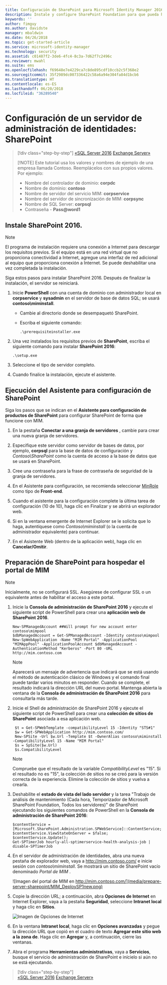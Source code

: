 ```yaml
---
title: Configuración de SharePoint para Microsoft Identity Manager 2016 | Microsoft Docs
description: Instale y configure SharePoint Foundation para que pueda hospedar la página del portal de MIM.
keywords: ''
author: fimguy
ms.author: davidste
manager: mbaldwin
ms.date: 04/26/2018
ms.topic: get-started-article
ms.service: microsoft-identity-manager
ms.technology: security
ms.assetid: c01487f2-3de6-4fc4-8c3a-7d62f7c2496c
ms.reviewer: mwahl
ms.suite: ems
ms.openlocfilehash: f69648e7e4229ca7c8de895cdf10ccb2c5f368e2
ms.sourcegitcommit: 35f2989dc007336422c58a6a94e304fa84d1bcb6
ms.translationtype: HT
ms.contentlocale: es-ES
ms.lasthandoff: 06/20/2018
ms.locfileid: "36289540"
---
```

# <a name="set-up-an-identity-management-server-sharepoint"></a>Configuración de un servidor de administración de identidades: SharePoint

> [!div class="step-by-step"]
> [«SQL Server 2016](prepare-server-sql2016.md)
> [Exchange Server»](prepare-server-exchange.md)
> 
> [!NOTE]
> Este tutorial usa los valores y nombres de ejemplo de una empresa llamada Contoso. Reemplácelos con sus propios valores. Por ejemplo:
> - Nombre del controlador de dominio: **corpdc**
> - Nombre de dominio: **contoso**
> - Nombre de servidor del servicio MIM: **corpservice**
> - Nombre del servidor de sincronización de MIM: **corpsync**
> - Nombre de SQL Server: **corpsql**
> - Contraseña - <strong>Pass@word1</strong>


## <a name="install-sharepoint-2016"></a>Instale **SharePoint 2016**.

> [!NOTE]
> El programa de instalación requiere una conexión a Internet para descargar los requisitos previos. Si el equipo está en una red virtual que no proporciona conectividad a Internet, agregue una interfaz de red adicional al equipo que proporciona conexión a Internet. Se puede deshabilitar una vez completada la instalación.

Siga estos pasos para instalar SharePoint 2016. Después de finalizar la instalación, el servidor se reiniciará.

1.  Inicie **PowerShell** con una cuenta de dominio con administrador local en **corpservice** y **sysadmin** en el servidor de base de datos SQL; se usará **contoso\miminstall**.

    -   Cambie al directorio donde se desempaquetó SharePoint.

    -   Escriba el siguiente comando:

        ```
        .\prerequisiteinstaller.exe
        ```

2.  Una vez instalados los requisitos previos de **SharePoint**, escriba el siguiente comando para instalar **SharePoint 2016**:

    ```
    .\setup.exe
    ```

3.  Seleccione el tipo de servidor completo.

4.  Cuando finalice la instalación, ejecute el asistente.

## <a name="run-the-wizard-to-configure-sharepoint"></a>Ejecución del Asistente para configuración de SharePoint

Siga los pasos que se indican en el **Asistente para configuración de productos de SharePoint** para configurar SharePoint de forma que funcione con MIM.

1. En la pestaña **Conectar a una granja de servidores** , cambie para crear una nueva granja de servidores.

2. Especifique este servidor como servidor de bases de datos, por ejemplo, **corpsql** para la base de datos de configuración y *Contoso\SharePoint* como la cuenta de acceso a la base de datos que se usará en SharePoint.
3. Cree una contraseña para la frase de contraseña de seguridad de la granja de servidores.

4. En el Asistente para configuración, se recomienda seleccionar [MinRole](https://docs.microsoft.com/en-us/sharepoint/install/overview-of-minrole-server-roles-in-sharepoint-server-2016) como tipo de **Front-end**.

5. Cuando el asistente para la configuración complete la última tarea de configuración (10 de 10), haga clic en Finalizar y se abrirá un explorador web.

6. Si en la ventana emergente de Internet Explorer se le solicita que lo haga, autentíquese como *Contoso\miminstall* (o la cuenta de administrador equivalente) para continuar.

7. En el Asistente Web (dentro de la aplicación web), haga clic en **Cancelar/Omitir**.


## <a name="prepare-sharepoint-to-host-the-mim-portal"></a>Preparación de SharePoint para hospedar el portal de MIM

> [!NOTE]
> Inicialmente, no se configurará SSL. Asegúrese de configurar SSL o un equivalente antes de habilitar el acceso a este portal.

1. Inicie la **Consola de administración de SharePoint 2016** y ejecute el siguiente script de PowerShell para crear una **aplicación web de SharePoint 2016**.

    ```
    New-SPManagedAccount ##Will prompt for new account enter contoso\mimpool 
    $dbManagedAccount = Get-SPManagedAccount -Identity contoso\mimpool
    New-SpWebApplication -Name "MIM Portal" -ApplicationPool "MIMAppPool" -ApplicationPoolAccount $dbManagedAccount -AuthenticationMethod "Kerberos" -Port 80 -URL http://mim.contoso.com
    ```

    > [!NOTE]
    > Aparecerá un mensaje de advertencia que indicará que se está usando el método de autenticación clásico de Windows y el comando final puede tardar varios minutos en responder. Cuando se complete, el resultado indicará la dirección URL del nuevo portal. Mantenga abierta la ventana de la **Consola de administración de SharePoint 2016** para consultarla más tarde.

2. Inicie el Shell de administración de SharePoint 2016 y ejecute el siguiente script de PowerShell para crear una **colección de sitios de SharePoint** asociada a esa aplicación web.

   ```
    $t = Get-SPWebTemplate -compatibilityLevel 15 -Identity "STS#1"
    $w = Get-SPWebApplication http://mim.contoso.com/
    New-SPSite -Url $w.Url -Template $t -OwnerAlias contoso\miminstall -CompatibilityLevel 15 -Name "MIM Portal"
    $s = SpSite($w.Url)
    $s.CompatibilityLevel
   ```

   > [!NOTE]
   > Compruebe que el resultado de la variable *CompatibilityLevel* es "15". Si el resultado no es "15", la colección de sitios no se creó para la versión correcta de la experiencia. Elimine la colección de sitios y vuelva a crearla.

3. Deshabilite el **estado de vista del lado servidor** y la tarea "Trabajo de análisis de mantenimiento (Cada hora, Temporizador de Microsoft SharePoint Foundation, Todos los servidores)" de SharePoint ejecutando los siguientes comandos de PowerShell en la **Consola de administración de SharePoint 2016**:

   ```
   $contentService = [Microsoft.SharePoint.Administration.SPWebService]::ContentService;
   $contentService.ViewStateOnServer = $false;
   $contentService.Update();
   Get-SPTimerJob hourly-all-sptimerservice-health-analysis-job | disable-SPTimerJob
   ```

4. En el servidor de administración de identidades, abra una nueva pestaña de explorador web, vaya a http://mim.contoso.com/ e inicie sesión con *contoso\miminstall*.  Se mostrará un sitio de SharePoint vacío denominado *Portal de MIM* .

    ![Imagen del portal de MIM en http://mim.contoso.com/](media/prepare-server-sharepoint/MIM_DeploySP1new.png)

5. Copie la dirección URL; a continuación, abra **Opciones de Internet** en Internet Explorer, vaya a la pestaña **Seguridad**, seleccione **Intranet local** y haga clic en **Sitios**.

    ![Imagen de Opciones de Internet](media/MIM-DeploySP2.png)

6. En la ventana **Intranet local**, haga clic en **Opciones avanzadas** y pegue la dirección URL que copió en el cuadro de texto **Agregar este sitio web a la zona de**. Haga clic en **Agregar** y, a continuación, cierre las ventanas.

7. Abra el programa **Herramientas administrativas**, vaya a **Servicios**, busque el servicio de administración de SharePoint e inícielo si aún no se está ejecutando.

> [!div class="step-by-step"]  
> [«SQL Server 2016](prepare-server-sql2016.md)
> [Exchange Server»](prepare-server-exchange.md)
